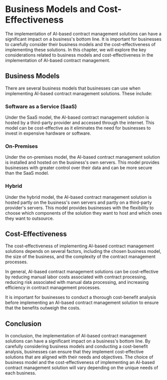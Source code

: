 Business Models and Cost-Effectiveness
===============================================================================================

The implementation of AI-based contract management solutions can have a significant impact on a business's bottom line. It is important for businesses to carefully consider their business models and the cost-effectiveness of implementing these solutions. In this chapter, we will explore the key considerations related to business models and cost-effectiveness in the implementation of AI-based contract management.

Business Models
---------------

There are several business models that businesses can use when implementing AI-based contract management solutions. These include:

### Software as a Service (SaaS)

Under the SaaS model, the AI-based contract management solution is hosted by a third-party provider and accessed through the internet. This model can be cost-effective as it eliminates the need for businesses to invest in expensive hardware or software.

### On-Premises

Under the on-premises model, the AI-based contract management solution is installed and hosted on the business's own servers. This model provides businesses with greater control over their data and can be more secure than the SaaS model.

### Hybrid

Under the hybrid model, the AI-based contract management solution is hosted partly on the business's own servers and partly on a third-party provider's servers. This model provides businesses with the flexibility to choose which components of the solution they want to host and which ones they want to outsource.

Cost-Effectiveness
------------------

The cost-effectiveness of implementing AI-based contract management solutions depends on several factors, including the chosen business model, the size of the business, and the complexity of the contract management processes.

In general, AI-based contract management solutions can be cost-effective by reducing manual labor costs associated with contract processing, reducing risk associated with manual data processing, and increasing efficiency in contract management processes.

It is important for businesses to conduct a thorough cost-benefit analysis before implementing an AI-based contract management solution to ensure that the benefits outweigh the costs.

Conclusion
----------

In conclusion, the implementation of AI-based contract management solutions can have a significant impact on a business's bottom line. By carefully considering business models and conducting a cost-benefit analysis, businesses can ensure that they implement cost-effective solutions that are aligned with their needs and objectives. The choice of business model and the cost-effectiveness of implementing an AI-based contract management solution will vary depending on the unique needs of each business.
